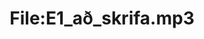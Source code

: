 ---
title: File:E1_að_skrifa.mp3
recording of: að skrifa
reading speed: slow
speaker: E
license: CC0
---